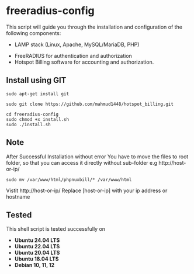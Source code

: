 # freeradius-config
This script will guide you through the installation and configuration of the following components:
- LAMP stack (Linux, Apache, MySQL/MariaDB, PHP)               
* FreeRADIUS for authentication and authorization
* Hotspot Billing software for accounting and authorization.

## Install using GIT
```
sudo apt-get install git
```
```
sudo git clone https://github.com/mahmud1448/hotspot_billing.git
```
```
cd freeradius-config
sudo chmod +x install.sh
sudo ./install.sh
```

## Note
After Successful Installation without error
You have to move the files to root folder, so that you can access it directly without sub-folder e.g http://host-or-ip/
```
sudo mv /var/www/html/phpnuxbill/* /var/www/html
```
Vistit http://host-or-ip/
Replace [host-or-ip] with your ip address or hostname




## Tested
This shell script is tested successfully on

- **Ubuntu 24.04  LTS**
- **Ubuntu 22.04  LTS**
- **Ubuntu 20.04  LTS**
- **Ubuntu 18.04  LTS**
- **Debian 10, 11, 12**

